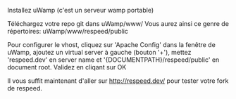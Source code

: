 Installez uWamp (c'est un serveur wamp portable)

Téléchargez votre repo git dans uWamp/www/
Vous aurez ainsi ce genre de répertoires: uWamp/www/respeed/public

Pour configurer le vhost, cliquez sur 'Apache Config' dans la fenêtre de uWamp,
ajoutez un virtual server à gauche (bouton '+'), mettez 'respeed.dev' en server
name et '{DOCUMENTPATH}/respeed/public' en document root. Validez en cliqant sur OK

Il vous suffit maintenant d'aller sur http://respeed.dev/ pour tester votre fork de
respeed.
